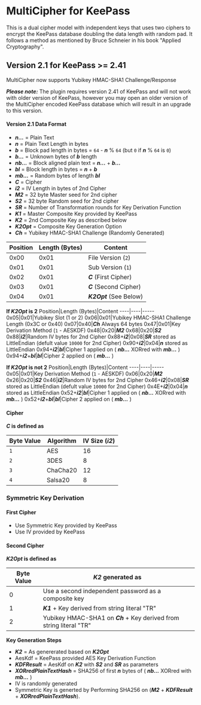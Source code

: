 ﻿# MultiCipher for KeePass
This is a dual cipher model with independent keys that uses two ciphers to encrypt the KeePass database doubling the data length with random pad. It follows a method as mentioned by Bruce Schneier in his book "Applied Cryptography".


## Version 2.1 for KeePass >= 2.41
MultiCipher now supports Yubikey HMAC-SHA1 Challenge/Response

**_Please note:_**
The plugin requires version 2.41 of KeePass and will not work with older version of KeePass, however you may open an older version of the MultiCipher encoded KeePass database which will result in an upgrade to this version.

#### Version 2.1 Data Format
* ___n...___ = Plain Text
* ___n___ = Plain Text Length in bytes
* ___b___ = Block pad length in bytes = `64` - ___n___ % `64` (but `0` if ___n___ % `64` is `0`)
* ___b...___ = Unknown bytes of ___b___ length
* ___nb...___ = Block aligned plain text = ___n...___ + ___b...___
* ___bl___ = Block length in bytes = ___n___ + ___b___
* ___mb...___ = Random bytes of length ___bl___
* ___C___ = Cipher
* ___i2___ = IV Length in bytes of 2nd Cipher
* ___M2___ = 32 byte Master seed for 2nd cipher
* ___S2___ = 32 byte Random seed for 2nd cipher
* ___SR___ = Number of Transformation rounds for Key Derivation Function
* ___K1___ = Master Composite Key provided by KeePass
* ___K2___ = 2nd Composite Key as described below
* ___K2Opt___ = Composite Key Generation Option
* ___Ch___ = Yubikey HMAC-SHA1 Challenge (Randomly Generated)


Position|Length (Bytes)|Content
----|----|-----
0x00|0x01|File Version (`2`)
0x01|0x01|Sub Version (`1`)
0x02|0x01|___C___ (First Cipher)
0x03|0x01|___C___ (Second Cipher)
0x04|0x01|___K2Opt___ (See Below)

**If ___K2Opt___ is 2**
Position|Length (Bytes)|Content
----|----|-----
0x05|0x01|Yubikey Slot (1 or 2)
0x06|0x01|Yubikey HMAC-SHA1 Challenge Length (0x3C or 0x40)
0x07|0x40|___Ch___ Always 64 bytes
0x47|0x01|Key Derivation Method (`1` - AESKDF)
0x48|0x20|___M2___
0x68|0x20|___S2___
0x88|___i2___|Random IV bytes for 2nd Cipher
0x88+___i2___|0x08|___SR___ stored as LittleEndian (defult value `10000` for 2nd Cipher)
0x90+___i2___|0x04|___n___ stored as LittleEndian
0x94+___i2___|___bl___|Cipher 1 applied on ( ___nb...___ XORred with ___mb...___ )
0x94+___i2___+___bl___|___bl___|Cipher 2 applied on ( ___mb...___ )


**If ___K2Opt___ is not 2**
Position|Length (Bytes)|Content
----|----|-----
0x05|0x01|Key Derivation Method (`1` - AESKDF)
0x06|0x20|___M2___
0x26|0x20|___S2___
0x46|___i2___|Random IV bytes for 2nd Cipher
0x46+___i2___|0x08|___SR___ stored as LittleEndian (defult value `10000` for 2nd Cipher)
0x4E+___i2___|0x04|___n___ stored as LittleEndian
0x52+___i2___|___bl___|Cipher 1 applied on ( ___nb...___ XORred with ___mb...___ )
0x52+___i2___+___bl___|___bl___|Cipher 2 applied on ( ___mb...___ )

#### Cipher
**___C___ is defined as**

Byte Value|Algorithm|IV Size (___i2___)
----------|---------|-------
`1`|AES      | 16
`2`|3DES     | 8
`3`|ChaCha20 | 12
`4`|Salsa20  | 8 

### Symmetric Key Derivation

#### First Cipher
 * Use Symmetric Key provided by KeePass
 * Use IV provided by KeePass

#### Second Cipher

**___K2Opt___ is defined as**

Byte Value|___K2___ generated as
----------|-----------
0         | Use a second independent password as a composite key
1         | ___K1___ + Key derived from string literal "TR"
2         | Yubikey HMAC-SHA1 on ___Ch___ + Key derived from string literal "TR"


**Key Generation Steps**
* ___K2___ = As genererated based on ___K2Opt___
* AesKdf = KeePass provided AES Key Derivation Function
* ___KDFResult___ = AesKdf on ___K2___ with ___S2___ and ___SR___ as parameters
* ___XORredPlainTextHash___ = SHA256 of first ___n___ bytes of ( ___nb...___ XORred with ___mb...___ )
* IV is randomly generated
* Symmetric Key is generted by Performing SHA256 on (___M2___ + ___KDFResult___ +  ___XORredPlainTextHash___).

 